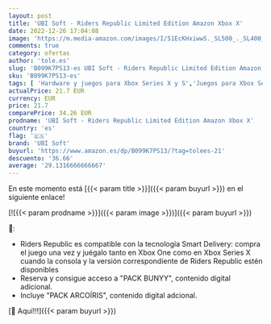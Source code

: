 ```yaml
---
layout: post
title: 'UBI Soft - Riders Republic Limited Edition Amazon Xbox X'
date: 2022-12-26 17:04:08
image: 'https://m.media-amazon.com/images/I/51EcKHxiwwS._SL500_._SL400_.jpg'
comments: true
category: ofertas
author: 'tole.es'
slug: 'B099K7PS13-es UBI Soft - Riders Republic Limited Edition Amazon Xbox X'
sku: 'B099K7PS13-es'
tags: [ 'Hardware y juegos para Xbox Series X y S','Juegos para Xbox Series X y S','Videojuegos','ubi soft','xbox','🇪🇸', ]
actualPrice: 21.7 EUR
currency: EUR
price: 21.7
comparePrice: 34.26 EUR
prodname: 'UBI Soft - Riders Republic Limited Edition Amazon Xbox X'
country: 'es'
flag: '🇪🇸'
brand: 'UBI Soft'
buyurl: 'https://www.amazon.es/dp/B099K7PS13/?tag=tolees-21'
descuento: '36.66'
average: '29.1316666666667'
---
```


En este momento está [{{< param title >}}]({{< param buyurl >}}) en el siguiente enlace!

[![{{< param prodname >}}]({{< param image >}})]({{< param buyurl >}})

🔎:

- Riders Republic es compatible con la tecnología Smart Delivery: compra el juego una vez y juégalo tanto en Xbox One como en Xbox Series X cuando la consola y la versión correspondiente de Riders Republic estén disponibles
- Reserva y consigue acceso a "PACK BUNYY", contenido digital adicional.
- Incluye "PACK ARCOÍRIS", contenido digital adcional.

[🛒 Aquí!!!]({{< param buyurl >}})

